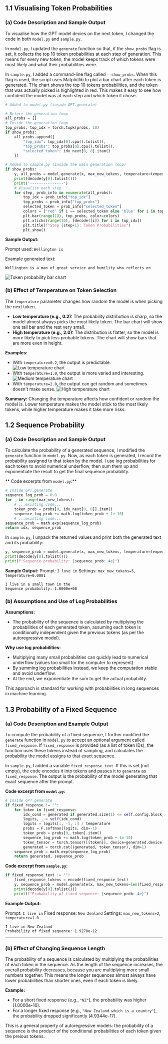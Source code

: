 ## 1.1 Visualising Token Probabilities

### (a) Code Description and Sample Output

To visualise how the GPT model decies on the next token, I changed the code in both `model.py` and `sample.py`.

In `model.py`, I updated the `generate` function so that, if the `show_probs` flag is set, it collects the top 10 token probabilities at each step of generation. This means for every new token, the model keeps track of which tokens were most likely and what their probabilities were.

In `sample.py`, I added a command-line flag called `--show_probs`. When this flag is used, the script uses Matplotlib to plot a bar chart after each token is generated. THe chart shows the top 10 tokens probabilities, and the token that was actually picked is highlighted in red. This makes it easy to see how confident the model was at each step and which token it chose.

```python
# Added to model.py (inside GPT.generate)

# Before the generation loop
all_probs = []
# Inside the generation loop
top_probs, top_idx = torch.topk(probs, 10)
if show_probs:
    all_probs.append({
        "top_idx": top_idx[0].cpu().tolist(),
        "top_probs": top_probs[0].cpu().tolist(),
        "selected_token": idx_next[0, 0].item()
    })
```

```python
# Added to sample.py (inside the main generation loop)
if show_probs:
    y, all_probs = model.generate(x, max_new_tokens, temperature=temperature, top_k=top_k, show_probs=show_probs)
    print(decode(y[0].tolist()))
    print('---------------')
    # Visualize each step
    for step, prob_info in enumerate(all_probs):
        top_idx = prob_info["top_idx"]
        top_probs = prob_info["top_probs"]
        selected_token = prob_info["selected_token"]
        colors = ['red' if i == selected_token else 'blue' for i in top_idx]
        plt.bar(range(10), top_probs, color=colors)
        plt.xticks(range(10), [decode([i]) for i in top_idx])
        plt.title(f"Step {step+1}: Token Probabilities")
        plt.show()
```

**Sample Output:**

Prompt used: `Wellington is`

Example generated text:
```
Wellington is a man of great service and humility who reflects on
```
![Token probability bar chart](assets/1-1-sample-output.png)

### (b) Effect of Temperature on Token Selection

The `temperature` parameter changes how random the model is when picking the next token.

- **Low temperature (e.g., 0.2):** The probability distribution is sharp, so the model almost always picks the most likely token. The bar chart will show one tall bar and the rest very small.
- **High temperature (e.g., 2.0):** The distribution is flatter, so the model is more likely to pick less probable tokens. The chart will show bars that are more even in height.

**Examples:**

- With `temperature=0.2`, the output is predictable.
![Low temperature chart](assets/1-1-low-temp.png)
- With `temperature=1.0`, the output is more varied and interesting.
![Medium temperature chart](assets/1-1-med-temp.png)
- With `temperature=2.0`, the output can get random and sometimes doesn't make sense.
![High temperature chart](assets/1-1-high-temp.png)

**Summary:**
Changing the temperature affects how confident or random the model is. Lower temperature makes the model stick to the most likely tokens, while higher temperature makes it take more risks.

## 1.2 Sequence Probability

### (a) Code Description and Sample Output

To calculate the probability of a generated sequence, I modified the `generate` function in `model.py`.
Now, as each token is generated, I record the probability assigned to that token by the model.
I use log probabilities for each token to avoid numerical underflow, then sum them up and exponentiate the result to get the final sequence probability.

** Code excerpts from `model.py`:**
```python
# Inside GPT.generate
sequence_log_prob = 0.0
for _ in range(max_new_tokens):
    # ...existing code...
    token_prob = probs[0, idx_next[0, 0]].item()
    sequence_log_prob += math.log(token_prob + 1e-10)
    # ...existing code...
sequence_prob = math.exp(sequence_log_prob)
return idx, sequence_prob
```

In `sample.py`, I unpack the returned values and print both the generated text and its probability:
```python
y, sequence_prob = model.generate(x, max_new_tokens, temperature=temperature, top_k=top_k)
print(decode(y[0].tolist()))
print(f"Sequence probability: {sequence_prob:.4e}")
```

**Sample Output:**
Prompt: `I love in`
Settings: `max_new_tokens=5`, `temperature=0.0001`

```
I live in a small town in the
Sequence probability: 1.0000e+00
```

### (b) Assumptions and Use of Log Probabilities

**Assumptions:**
- The probability of the sequence is calculated by multiplying the probabilities of each generated token, assuming each token is conditionally independent given the previous tokens (as per the autoregressive model).

**Why use log probabilities:**
- Multiplying many small probabilities can quickly lead to numerical underflow (values too small for the computer to represent).
- By summing log probabilities instead, we keep the computation stable and avoid underflow.
- At the end, we exponentiate the sum to get the actual probability.

This approach is standard for working with probabilities in long sequences in machine learning.

## 1.3 Probability of a Fixed Sequence

### (a) Code Description and Example Output

To compute the probability of a fixed sequence, I further modified the `generate` function in `model.py` to accept an optional argument called `fixed_response`.
If `fixed_response` is provided (as a list of token IDs), the function uses these tokens instead of sampling, and calculates the probability the model assigns to that exact sequence.

In `sample.py`, I added a variable `fixed_response_text`. If this is set (not empty), the code encodes it into tokens and passes it to `generate` as `fixed_response`. The output is the probability of the model generating that exact sequence after the prompt.

**Code excerpt from `model.py`:**
```python
# Inside GPT.generate
if fixed_response != "":
    for token in fixed_response:
        idx_cond = generated if generated.size(1) <= self.config.block_size else generated[:, -self.config.block_size:]
        logits, _ = self(idx_cond)
        logits = logits[:, -1, :] / temperature
        probs = F.softmax(logits, dim=-1)
        token_prob = probs[0, token].item()
        sequence_log_prob += math.log(token_prob + 1e-10)
        token_tensor = torch.tensor([[token]], device=generated.device)
        generated = torch.cat((generated, token_tensor), dim=1)
    sequence_prob = math.exp(sequence_log_prob)
    return generated, sequence_prob
```

**Code excerpt from `sample.py`:**
```python
if fixed_response_text != "":
    fixed_response_tokens = encode(fixed_response_text)
    y, sequence_prob = model.generate(x, max_new_tokens=len(fixed_response_tokens), temperature=temperature, top_k=top_k, fixed_response=fixed_response_tokens)
    print(decode(y[0].tolist()))
    print(f"Probability of fixed sequence: {sequence_prob:.4e}")
```

**Example Output:**

Prompt: `I live in`
Fixed response: `New Zealand`
Settings: `max_new_tokens=2`, `temperature=1.0`

```
I live in New Zealand
Probability of fixed sequence: 1.9278e-12
```

---

### (b) Effect of Changing Sequence Length

The probability of a sequence is calculated by multiplying the probabilities of each token in the sequence.
As the length of the sequence increases, the overall probability decreases, because you are multiplying more small numbers together.
This means the longer sequences almost always have lower probabilities than shorter ones, even if each token is likely.

**Example:**
- For a short fixed response (e.g., `"NZ"`), the probability was higher (1.0000e-10).
- For a longer fixed response (e.g., `"New Zealand which is a country"`), the probability dropped significantly (4.9344e-17).

This is a general property of autoregressive models: the probability of a sequence is the product of the conditional probabilities of each token given the preious tokens.
